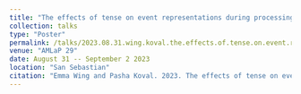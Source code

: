 ```yaml
---
title: "The effects of tense on event representations during processing"
collection: talks
type: "Poster"
permalink: /talks/2023.08.31.wing.koval.the.effects.of.tense.on.event.representations.during.processing
venue: "AMLaP 29"
date: August 31 -- September 2 2023
location: "San Sebastian"
citation: "Emma Wing and Pasha Koval. 2023. The effects of tense on event representations during processing (Poster). AMLaP 29. San Sebastian. August 31 -- September 2."
---
```

